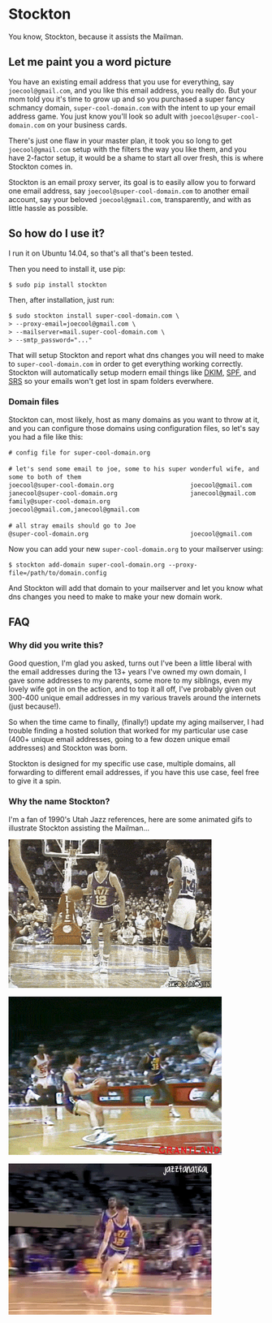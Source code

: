 # Stockton

You know, Stockton, because it assists the Mailman.


## Let me paint you a word picture

You have an existing email address that you use for everything, say `joecool@gmail.com`, and you like this email address, you really do. But your mom told you it's time to grow up and so you purchased a super fancy schmancy domain, `super-cool-domain.com` with the intent to up your email address game. You just know you'll look so adult with `joecool@super-cool-domain.com` on your business cards.

There's just one flaw in your master plan, it took you so long to get `joecool@gmail.com` setup with the filters the way you like them, and you have 2-factor setup, it would be a shame to start all over fresh, this is where Stockton comes in.

Stockton is an email proxy server, its goal is to easily allow you to forward one email address, say `joecool@super-cool-domain.com` to another email account, say your beloved `joecool@gmail.com`, transparently, and with as little hassle as possible.


## So how do I use it?

I run it on Ubuntu 14.04, so that's all that's been tested.

Then you need to install it, use pip:

    $ sudo pip install stockton

Then, after installation, just run:

    $ sudo stockton install super-cool-domain.com \
    > --proxy-email=joecool@gmail.com \
    > --mailserver=mail.super-cool-domain.com \
    > --smtp_password="..."

That will setup Stockton and report what dns changes you will need to make to `super-cool-domain.com` in order to get everything working correctly. Stockton will automatically setup modern email things like [DKIM](http://www.dkim.org/), [SPF](http://www.openspf.org/), and [SRS](http://www.openspf.org/SRS) so your emails won't get lost in spam folders everwhere.


### Domain files

Stockton can, most likely, host as many domains as you want to throw at it, and you can configure those domains using configuration files, so let's say you had a file like this:

```
# config file for super-cool-domain.org

# let's send some email to joe, some to his super wonderful wife, and some to both of them
joecool@super-cool-domain.org                     joecool@gmail.com
janecool@super-cool-domain.org                    janecool@gmail.com
family@super-cool-domain.org                      joecool@gmail.com,janecool@gmail.com

# all stray emails should go to Joe
@super-cool-domain.org                            joecool@gmail.com
```

Now you can add your new `super-cool-domain.org` to your mailserver using:

    $ stockton add-domain super-cool-domain.org --proxy-file=/path/to/domain.config

And Stockton will add that domain to your mailserver and let you know what dns changes you need to make to make your new domain work.


## FAQ

### Why did you write this?

Good question, I'm glad you asked, turns out I've been a little liberal with the email addresses during the 13+ years I've owned my own domain, I gave some addresses to my parents, some more to my siblings, even my lovely wife got in on the action, and to top it all off, I've probably given out 300-400 unique email addresses in my various travels around the internets (just because!).

So when the time came to finally, (finally!) update my aging mailserver, I had trouble finding a hosted solution that worked for my particular use case (400+ unique email addresses, going to a few dozen unique email addresses) and Stockton was born.

Stockton is designed for my specific use case, multiple domains, all forwarding to different email addresses, if you have this use case, feel free to give it a spin.


### Why the name Stockton?

I'm a fan of 1990's Utah Jazz references, here are some animated gifs to illustrate Stockton assisting the Mailman...

![](https://github.com/Jaymon/stockton/blob/master/images/stockton-to-malone-3.gif)

![](https://github.com/Jaymon/stockton/blob/master/images/stockton-to-malone-2.gif)

![](https://github.com/Jaymon/stockton/blob/master/images/stockton-to-malone-1.gif)

